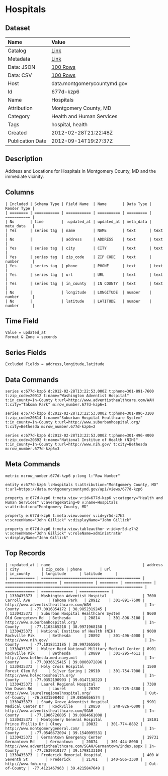 # Hospitals

## Dataset

| Name | Value |
| :--- | :---- |
| Catalog | [Link](https://catalog.data.gov/dataset/hospitals-27885) |
| Metadata | [Link](https://data.montgomerycountymd.gov/api/views/677d-kzp6) |
| Data: JSON | [100 Rows](https://data.montgomerycountymd.gov/api/views/677d-kzp6/rows.json?max_rows=100) |
| Data: CSV | [100 Rows](https://data.montgomerycountymd.gov/api/views/677d-kzp6/rows.csv?max_rows=100) |
| Host | data.montgomerycountymd.gov |
| Id | 677d-kzp6 |
| Name | Hospitals |
| Attribution | Montgomery County, MD |
| Category | Health and Human Services |
| Tags | hospital, health |
| Created | 2012-02-28T21:22:48Z |
| Publication Date | 2012-09-14T19:27:37Z |

## Description

Address and Locations for Hospitals in Montgomery County, MD and the immediate vicinity.

## Columns

```ls
| Included | Schema Type | Field Name  | Name       | Data Type | Render Type |
| ======== | =========== | =========== | ========== | ========= | =========== |
| No       | time        | :updated_at | updated_at | meta_data | meta_data   |
| Yes      | series tag  | name        | NAME       | text      | text        |
| No       |             | address     | ADDRESS    | text      | text        |
| Yes      | series tag  | city        | CITY       | text      | text        |
| Yes      | series tag  | zip_code    | ZIP CODE   | text      | number      |
| Yes      | series tag  | phone       | PHONE      | text      | text        |
| Yes      | series tag  | url         | URL        | text      | text        |
| Yes      | series tag  | in_county   | IN COUNTY  | text      | text        |
| No       |             | longitude   | LONGITUDE  | number    | number      |
| No       |             | latitude    | LATITUDE   | number    | number      |
```

## Time Field

```ls
Value = updated_at
Format & Zone = seconds
```

## Series Fields

```ls
Excluded Fields = address,longitude,latitude
```

## Data Commands

```ls
series e:677d-kzp6 d:2012-02-28T13:22:53.000Z t:phone=301-891-7600 t:zip_code=20912 t:name="Washington Adventist Hospital" t:in_county=In-County t:url=http://www.adventisthealthcare.com/WAH t:city="Takoma Park" m:row_number.677d-kzp6=1

series e:677d-kzp6 d:2012-02-28T13:22:53.000Z t:phone=301-896-3100 t:zip_code=20814 t:name="Suburban Hospital Healthcare System" t:in_county=In-County t:url=http://www.suburbanhospital.org/ t:city=Bethesda m:row_number.677d-kzp6=2

series e:677d-kzp6 d:2012-02-28T13:22:53.000Z t:phone=301-496-4000 t:zip_code=20892 t:name="National Institue of Health (NIH)" t:in_county=In-County t:url=http://www.nih.gov/ t:city=Bethesda m:row_number.677d-kzp6=3
```

## Meta Commands

```ls
metric m:row_number.677d-kzp6 p:long l:"Row Number"

entity e:677d-kzp6 l:Hospitals t:attribution="Montgomery County, MD" t:url=https://data.montgomerycountymd.gov/api/views/677d-kzp6

property e:677d-kzp6 t:meta.view v:id=677d-kzp6 v:category="Health and Human Services" v:averageRating=0 v:name=Hospitals v:attribution="Montgomery County, MD"

property e:677d-kzp6 t:meta.view.owner v:id=yr5d-z7h2 v:screenName="John Gillick" v:displayName="John Gillick"

property e:677d-kzp6 t:meta.view.tableauthor v:id=yr5d-z7h2 v:screenName="John Gillick" v:roleName=administrator v:displayName="John Gillick"
```

## Top Records

```ls
| :updated_at | name                                         | address                 | city          | zip_code | phone        | url                                                           | in_county     | longitude      | latitude      | 
| =========== | ============================================ | ======================= | ============= | ======== | ============ | ============================================================= | ============= | ============== | ============= | 
| 1330435373  | Washington Adventist Hospital                | 7600 Carroll Ave        | Takoma Park   | 20912    | 301-891-7600 | http://www.adventisthealthcare.com/WAH                        | In-County     | -77.0016854172 | 38.9852319245 | 
| 1330435373  | Suburban Hospital Healthcare System          | 8600 Old Georgetown Rd  | Bethesda      | 20814    | 301-896-3100 | http://www.suburbanhospital.org/                              | In-County     | -77.1103465218 | 38.9971968158 | 
| 1330435373  | National Institue of Health (NIH)            | 9000 Rockville Pik      | Bethesda      | 20892    | 301-496-4000 | http://www.nih.gov/                                           | In-County     | -77.1018313185 | 38.997365505  | 
| 1330435373  | Walter Reed National Military Medical Center | 8901 Rockville Pik      | Bethesda      | 20889    | 301-295-4611 | http://www.bethesda.med.navy.mil                              | In-County     | -77.0936615415 | 39.0006972896 | 
| 1330435373  | Holy Cross Hospital                          | 1500 Forest Glen Rd     | Silver Spring | 20910    | 301-754-7000 | http://www.holycrosshealth.org/                               | In-County     | -77.0352190903 | 39.0147138223 | 
| 1330435373  | Laurel Regional Hospital                     | 7300 Van Dusen Rd       | Laurel        | 20707    | 301-725-4300 | http://www.laurelregionalhospital.org/                        | Out-of-County | -76.8831508402 | 39.0856656574 | 
| 1330435373  | Shady Grove Adventist Hospital               | 9901 Medical Center Dr  | Rockville     | 20850    | 240-826-6000 | http://www.adventisthealthcare.com/SGAH                       | In-County     | -77.1986726805 | 39.0984661008 | 
| 1330435373  | Montgomery General Hospital                  | 18101 Prince Phillip Dr | Olney         | 20832    | 301-774-8882 | http://www.montgomerygeneral.com/                             | In-County     | -77.0546672094 | 39.1540095531 | 
| 1330435373  | Germantown Emergency Center                  | 19731 Germantown Rd     | Germantown    | 20874    | 301-444-8000 | http://www.adventisthealthcare.com/SGAH/Germantown/index.aspx | In-County     | -77.2639910177 | 39.1798133104 | 
| 1330435373  | Frederick Memorial Hospital                  | 400 W Seventh St        | Frederick     | 21701    | 240-566-3300 | http://www.fmh.org                                            | Out-of-County | -77.4121467963 | 39.4215847649 | 
```